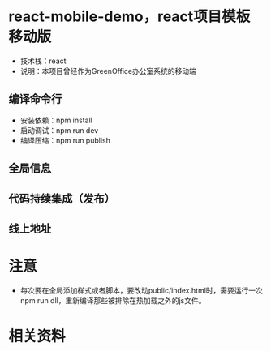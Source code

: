 # react-mobile-demo，react项目模板移动版
-	技术栈：react
-	说明：本项目曾经作为GreenOffice办公室系统的移动端

## 编译命令行
-	安装依赖：npm install
-	启动调试：npm run dev 
-	编译压缩：npm run publish

## 全局信息

## 代码持续集成（发布）

## 线上地址

# 注意
* 每次要在全局添加样式或者脚本，要改动public/index.html时，需要运行一次npm run dll，重新编译那些被排除在热加载之外的js文件。

# 相关资料





